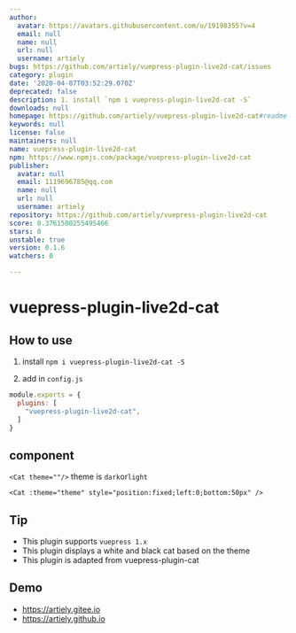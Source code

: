 ```yaml
---
author:
  avatar: https://avatars.githubusercontent.com/u/19198355?v=4
  email: null
  name: null
  url: null
  username: artiely
bugs: https://github.com/artiely/vuepress-plugin-live2d-cat/issues
category: plugin
date: '2020-04-07T03:52:29.070Z'
deprecated: false
description: 1. install `npm i vuepress-plugin-live2d-cat -S`
downloads: null
homepage: https://github.com/artiely/vuepress-plugin-live2d-cat#readme
keywords: null
license: false
maintainers: null
name: vuepress-plugin-live2d-cat
npm: https://www.npmjs.com/package/vuepress-plugin-live2d-cat
publisher:
  avatar: null
  email: 1119696785@qq.com
  name: null
  url: null
  username: artiely
repository: https://github.com/artiely/vuepress-plugin-live2d-cat
score: 0.3761500255495466
stars: 0
unstable: true
version: 0.1.6
watchers: 0

---
```


# vuepress-plugin-live2d-cat

## How to use

1. install `npm i vuepress-plugin-live2d-cat -S`

2. add in `config.js`

```js
module.exports = {
  plugins: [
    "vuepress-plugin-live2d-cat",
  ]
}
```
## component
`<Cat theme=""/>`
theme is `dark`or`light`
```vue
<Cat :theme="theme" style="position:fixed;left:0;bottom:50px" />
```
## Tip

- This plugin supports `vuepress 1.x`
- This plugin displays a white and black cat based on the theme
- This plugin is adapted from vuepress-plugin-cat
## Demo

- https://artiely.gitee.io
- https://artiely.github.io
